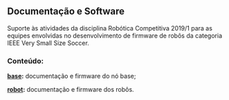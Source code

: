 ## Documentação e Software  

Suporte às atividades da disciplina Robótica Competitiva 2019/1 para as equipes envolvidas no desenvolvimento de firmware de robôs da categoria IEEE Very Small Size Soccer.

### **Conteúdo:**


**[base](base/):** documentação e firmware do nó base;  

**[robot](robo/):** documentação e firmware dos robôs. 



